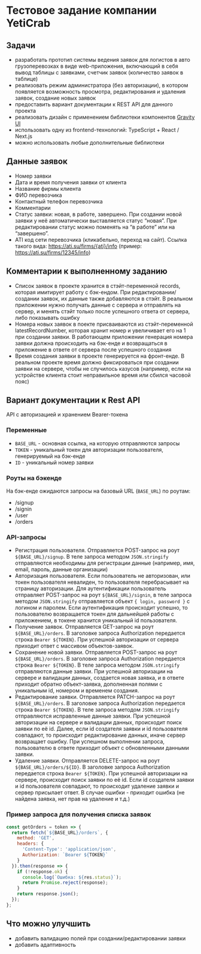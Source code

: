 # Тестовое задание компании YetiCrab

## Задачи

- разработать прототип системы ведения заявок для логистов в авто грузоперевозках в виде web-приложения, включающий в себя вывод таблицы с заявками, счетчик заявок (количество заявок в таблице)
- реализовать режим администратора (без авторизации), в котором появляется возможность просмотра, редактирования и удаления заявок, создание новых заявок
- предоставить вариант документации к REST API для данного проекта
- реализовать дизайн с применением библиотеки компонентов [Gravity UI](https://gravity-ui.com/)
- использовать одну из frontend-технологий: TypeScript + React / Next.js
- можно использовать любые дополнительные библиотеки

## Данные заявок

- Номер заявки
- Дата и время получения заявки от клиента
- Название фирмы клиента
- ФИО перевозчика
- Контактный телефон перевозчика
- Комментарии
- Статус заявки: новая, в работе, завершено. При создании новой заявки у неё автоматически выставляется статус “новая”. При редактировании статус можно поменять на “в работе” или на “завершено”.
- ATI код сети перевозчика (кликабельно, переход на сайт). Ссылка такого вида: https://ati.su/firms/{ati}/info (пример: https://ati.su/firms/12345/info)

## Комментарии к выполненному заданию

- Список заявок в проекте хранится в стэйт-переменной records, которая имитирует работу с бэк-ендом. При редактировании/создании заявок, их данные также добавляются в стэйт. В реальном приложении нужно получать данные с сервера и отправлять на сервер, и менять стэйт только после успешного ответа от сервера, либо показывать ошибку
- Номера новых заявок в поекте присваиваются из стэйт-переменной latestRecordNumber, которая хранит номер и увеличивает его на 1 при создании заявки. В работающем приложении генерация номера заявки должна происходить на бэк-енде и возвращаться в приложение в ответе от сервера после успешного создания
- Время создания заявки в проекте генерируется на фронт-енде. В реальном проекте время должно фиксироваться при создании заявки на сервере, чтобы не случилось казусов (например, если на устройстве клиента стоит неправильное время или сбился часовой пояс)

## Вариант документации к Rest API

API с авторизацией и хранением Bearer-токена

### Переменные

- `BASE_URL` - основная ссылка, на которую отправляются запросы
- `TOKEN` - уникальный токен для авторизации пользователя, генерируемый на бэк-енде
- `ID` - уникальный номер заявки

### Роуты на бэкенде

На бэк-енде ожидаются запросы на базовый URL (`BASE_URL`) по роутам:

- /signup
- /signin
- /user
- /orders

### API-запросы

- Регистрация пользователя. Отправляется POST-запрос на роут `${BASE_URL}/signup`. В теле запроса методом `JSON.stringify` отправляются необходимы для регистрации данные (например, имя, email, пароль, данные организации)
- Авторизация пользователя. Если пользователь не авторизован, или токен пользователя невалиден, то пользователя перебрасывает на страницу авторизации. Для аутентификации пользователь отправляет POST-запрос на роут `${BASE_URL}/signin`, в теле запроса методом `JSON.stringify` отправляется объект `{ login, password }` с логином и паролем. Если аутентификация происходит успешно, то пользователю возвращается токен для дальнейшей работы с приложением, в токене хранится уникальный id пользователя.
- Получение заявок. Отправляется GET-запрос на роут `${BASE_URL}/orders`. В заголовке запроса Authorization передается строка `Bearer ${TOKEN}`. При успешной авторизации от сервера приходит ответ с массивом объектов-заявок.
- Сохранение новой заявки. Отправляется POST-запрос на роут `${BASE_URL}/orders`. В заголовке запроса Authorization передается строка `Bearer ${TOKEN}`. В теле запроса методом `JSON.stringify` отправляются данные заявки. При успешной авторизации на сервере и валидации данных, создается новая заявка, и в ответе приходит обратно объект-заявка, дополненная полями с уникальным id, номером и временем создания.
- Редактирование заявки. Отправляется PATCH-запрос на роут `${BASE_URL}/orders`. В заголовке запроса Authorization передается строка `Bearer ${TOKEN}`. В теле запроса методом `JSON.stringify` отправляются исправленные данные заявки. При успешной авторизации на сервере и валидации данных, происходит поиск заявки по её id. Далее, если id создателя заявки и id пользователя совпадают, то происходит редактирование данных, иначе сервер возвращает ошибку. При успешном выполнении запроса, пользователю в ответе приходит объект с обновленными данными заявки.
- Удаление заявки. Отправляется DELETE-запрос на роут `${BASE_URL}/orders/${ID}`. В заголовке запроса Authorization передается строка `Bearer ${TOKEN}`. При успешной авторизации на сервере, происходит поиск заявки по её id. Если id создателя заявки и id пользователя совпадают, то происходит удаление заявки и сервер присылает ответ. В случае ошибки - приходит ошибка (не найдена заявка, нет прав на удаление и т.д.)

### Пример запроса для получения списка заявок

```javascript
const getOrders = token => {
  return fetch(`${BASE_URL}/orders`, {
    method: 'GET',
    headers: {
      'Content-Type': 'application/json',
      Authorization: `Bearer ${TOKEN}`
    }
  }).then(response => {
    if (!response.ok) {
      console.log(`Ошибка: ${res.status}`);
      return Promise.reject(response);
    }
    return response.json();
  });
};
```

## Что можно улучшить

- добавить валидацию полей при создании/редактировании заявки
- добавить адаптивность
